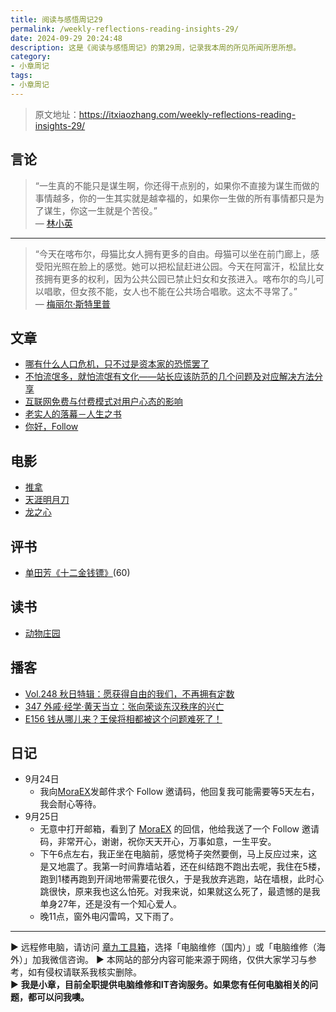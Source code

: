```yaml
---
title: 阅读与感悟周记29
permalink: /weekly-reflections-reading-insights-29/
date: 2024-09-29 20:24:48
description: 这是《阅读与感悟周记》的第29周，记录我本周的所见所闻所思所想。
category:
- 小章周记
tags:
- 小章周记
---
```


> 原文地址：<https://itxiaozhang.com/weekly-reflections-reading-insights-29/>  

## 言论
>
> “一生真的不能只是谋生啊，你还得干点别的，如果你不直接为谋生而做的事情越多，你的一生其实就是越幸福的，如果你一生做的所有事情都只是为了谋生，你这一生就是个苦役。”  
— [林小英](https://example.com)  

---  

> “今天在喀布尔，母猫比女人拥有更多的自由。母猫可以坐在前门廊上，感受阳光照在脸上的感觉。她可以把松鼠赶进公园。今天在阿富汗，松鼠比女孩拥有更多的权利，因为公共公园已禁止妇女和女孩进入。喀布尔的鸟儿可以唱歌，但女孩不能，女人也不能在公共场合唱歌。这太不寻常了。”  
— [梅丽尔·斯特里普](https://example.com)  

## 文章

- [哪有什么人口危机，只不过是资本家的恐慌罢了](https://www.shiguang.xyz/post/381.html)
- [不怕流氓多，就怕流氓有文化——站长应该防范的几个问题及对应解决方法分享](https://howiehz.top/archives/several-issues-website-administrators-should-guard-against)
- [互联网免费与付费模式对用户心态的影响](https://batora.ushiromiya.com/archives/An-Exploration-of-the-Impact-of-Free-and-Paid-Models-on-User-Mindsets-in-the-Internet-Landscape)
- [老实人的落幕－人生之书](https://www.uncleda.com/2641)
- [你好，Follow](https://www.moraex.com/suibi/7017.html)

## 电影

- [推拿](https://neodb.social/movie/4WzBsUhzv4IXog2TYyJAP4)
- [天涯明月刀](https://neodb.social/movie/6zJ7AFipcoQ0sgcNF7p59u)
- [龙之心](https://neodb.social/movie/4cePtG0UNLmvz56UP74unl)

## 评书

- [单田芳《十二金钱镖》](https://youtu.be/lRWwuzlmzGE)(60)

## 读书

- [动物庄园](https://neodb.social/book/2EGIQ2WFCiNSz8RNTc0Ous)

## 播客

- [Vol.248 秋日特辑：愿获得自由的我们，不再拥有定数](https://www.xiaoyuzhoufm.com/episode/66e8b8eff093b2f3cdc29d78)
- [347 外戚·经学·黄天当立：张向荣谈东汉秩序的兴亡](https://www.xiaoyuzhoufm.com/episode/66e40df85ca6d0ace3b5c8ec)
- [E156 钱从哪儿来？王侯将相都被这个问题难死了！](https://www.xiaoyuzhoufm.com/episode/66e3ddff5ca6d0ace3a8e19a)

## 日记

- 9月24日
  - 我向[MoraEX](https://www.moraex.com/)发邮件求个 Follow 邀请码，他回复我可能需要等5天左右，我会耐心等待。
- 9月25日
  - 无意中打开邮箱，看到了 [MoraEX](https://www.moraex.com/) 的回信，他给我送了一个 Follow 邀请码，非常开心，谢谢，祝你天天开心，万事如意，一生平安。
  - 下午6点左右，我正坐在电脑前，感觉椅子突然要倒，马上反应过来，这是又地震了。我第一时间靠墙站着，还在纠结跑不跑出去呢，我住在5楼，跑到1楼再跑到开阔地带需要花很久，于是我放弃逃跑，站在墙根，此时心跳很快，原来我也这么怕死。对我来说，如果就这么死了，最遗憾的是我单身27年，还是没有一个知心爱人。
  - 晚11点，窗外电闪雷鸣，又下雨了。

---
▶ 远程修电脑，请访问 [章九工具箱](https://zhang9.com/)，选择「电脑维修（国内）」或「电脑维修（海外）」加我微信咨询。 
▶ 本网站的部分内容可能来源于网络，仅供大家学习与参考，如有侵权请联系我核实删除。  
▶ **我是小章，目前全职提供电脑维修和IT咨询服务。如果您有任何电脑相关的问题，都可以问我噢。**  
